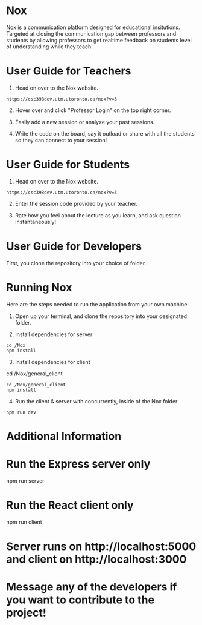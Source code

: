 # Nox

Nox is a communication platform designed for educational insitutions. Targeted at closing the communication gap between professors and students by allowing professors to get realtime feedback on students level of understanding while they teach. 

# User Guide for Teachers 

1) Head on over to the Nox website. 
```
https://csc398dev.utm.utoronto.ca/nox?v=3
```
2) Hover over and click "Professor Login" on the top right corner. 

3) Easily add a new session or analyze your past sessions. 

4) Write the code on the board, say it outload or share with all the students so they can connect to your session! 

# User Guide for Students

1) Head on over to the Nox website. 

```
https://csc398dev.utm.utoronto.ca/nox?v=3

```
2) Enter the session code provided by your teacher. 



3) Rate how you feel about the lecture as you learn, and ask question instantaneously! 


# User Guide for Developers

First, you clone the repository into your choice of folder. 

# Running Nox

Here are the steps needed to run the application from your own machine:

1) Open up your terminal, and clone the repository into your designated folder. 

2) Install dependencies for server
```
cd /Nox
npm install
```
3) Install dependencies for client

cd /Nox/general_client
```
cd /Nox/general_client
npm install
```
4) Run the client & server with concurrently, inside of the Nox folder
```
npm run dev
```
# Additional Information

# Run the Express server only
npm run server

# Run the React client only
npm run client

# Server runs on http://localhost:5000 and client on http://localhost:3000

# Message any of the developers if you want to contribute to the project! 
